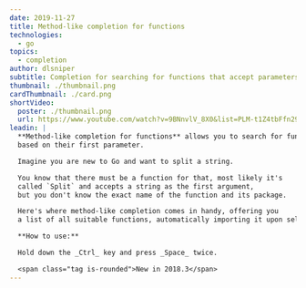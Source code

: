 ```yaml
---
date: 2019-11-27
title: Method-like completion for functions
technologies:
  - go
topics:
  - completion
author: dlsniper
subtitle: Completion for searching for functions that accept parameters of a certain type.
thumbnail: ./thumbnail.png
cardThumbnail: ./card.png
shortVideo:
  poster: ./thumbnail.png
  url: https://www.youtube.com/watch?v=9BNnvlV_8X0&list=PLM-t1Z4tbFfn291KlSOQE_ulCAyzXO3uA
leadin: |
  **Method-like completion for functions** allows you to search for functions
  based on their first parameter.

  Imagine you are new to Go and want to split a string.

  You know that there must be a function for that, most likely it's
  called `Split` and accepts a string as the first argument,
  but you don't know the exact name of the function and its package.

  Here's where method-like completion comes in handy, offering you
  a list of all suitable functions, automatically importing it upon selection.

  **How to use:**

  Hold down the _Ctrl_ key and press _Space_ twice.

  <span class="tag is-rounded">New in 2018.3</span>
---
```


